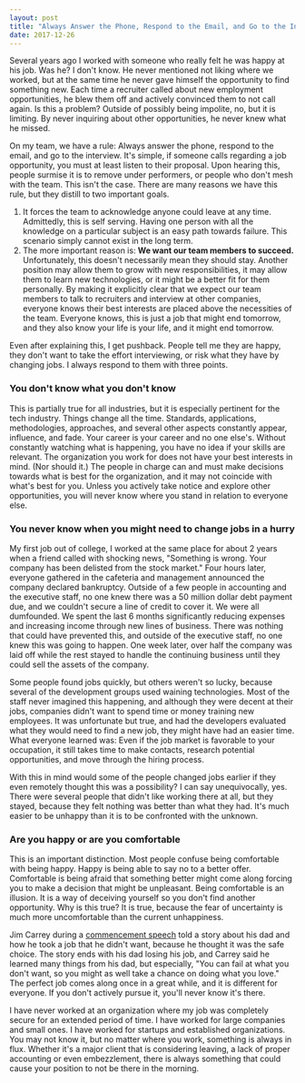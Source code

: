 ```yaml
---
layout: post
title: "Always Answer the Phone, Respond to the Email, and Go to the Interview"
date: 2017-12-26
---
```


Several years ago I worked with someone who really felt he was happy at his job. Was he? I don't know. He never mentioned not liking where we worked, but at the same time he never gave himself the opportunity to find something new. Each time a recruiter called about new employment opportunities, he blew them off and actively convinced them to not call again. Is this a problem? Outside of possibly being impolite, no, but it is limiting. By never inquiring about other opportunities, he never knew what he missed.

On my team, we have a rule: Always answer the phone, respond to the email, and go to the interview. It's simple, if someone calls regarding a job opportunity, you must at least listen to their proposal. Upon hearing this, people surmise it is to remove under performers, or people who don't mesh with the team. This isn't the case. There are many reasons we have this rule, but they distill to two important goals.
<ol>
 <li>It forces the team to acknowledge anyone could leave at any time. Admittedly, this is self serving. Having one person with all the knowledge on a particular subject is an easy path towards failure. This scenario simply cannot exist in the long term.</li>
 <li>The more important reason is: <strong>We want our team members to succeed.</strong> Unfortunately, this doesn't necessarily mean they should stay. Another position may allow them to grow with new responsibilities, it may allow them to learn new technologies, or it might be a better fit for them personally. By making it explicitly clear that we expect our team members to talk to recruiters and interview at other companies, everyone knows their best interests are placed above the necessities of the team. Everyone knows, this is just a job that might end tomorrow, and they also know your life is your life, and it might end tomorrow.</li>
</ol>
Even after explaining this, I get pushback. People tell me they are happy, they don't want to take the effort interviewing, or risk what they have by changing jobs. I always respond to them with three points.

<h3>You don't know what you don't know</h3>
This is partially true for all industries, but it is especially pertinent for the tech industry.  Things change all the time.  Standards, applications, methodologies, approaches, and several other aspects constantly appear, influence, and fade.  Your career is your career and no one else's.  Without constantly watching what is happening, you have no idea if your skills are relevant.  The organization you work for does not have your best interests in mind.  (Nor should it.) The people in charge can and must make decisions towards what is best for the organization, and it may not coincide with what's best for you.  Unless you actively take notice and explore other opportunities, you will never know where you stand in relation to everyone else. 

<h3>You never know when you might need to change jobs in a hurry</h3>
My first job out of college, I worked at the same place for about 2 years when a friend called with shocking news, "Something is wrong. Your company has been delisted from the stock market."  Four hours later, everyone gathered in the cafeteria and management announced the company declared bankruptcy.  Outside of a few people in accounting and the executive staff, no one knew there was a 50 million dollar debt payment due, and we couldn't secure a line of credit to cover it.  We were all dumfounded.  We spent the last 6 months significantly reducing expenses and increasing income through new lines of business.  There was nothing that could have prevented this, and outside of the executive staff, no one knew this was going to happen.  One week later, over half the company was laid off while the rest stayed to handle the continuing business until they could sell the assets of the company.  

Some people found jobs quickly, but others weren't so lucky, because several of the development groups used waining technologies.  Most of the staff never imagined this happening, and although they were decent at their jobs, companies didn't want to spend time or money training new employees.  It was unfortunate but true, and had the developers evaluated what they would need to find a new job, they might have had an easier time.  What everyone learned was: Even if the job market is favorable to your occupation, it still takes time to make contacts, research potential opportunities, and move through the hiring process.

With this in mind would some of the people changed jobs earlier if they even remotely thought this was a possibility?  I can say unequivocally, yes.  There were several people that didn't like working there at all, but they stayed, because they felt nothing was better than what they had.  It's much easier to be unhappy than it is to be confronted with the unknown.
 
<h3>Are you happy or are you comfortable</h3>
This is an important distinction.  Most people confuse being comfortable with being happy.  Happy is being able to say no to a better offer. Comfortable is being afraid that something better might come along forcing you to make a decision that might be unpleasant.  Being comfortable is an illusion.  It is a way of deceiving yourself so you don't find another opportunity.  Why is this true? It is true, because the fear of uncertainty is much more uncomfortable than the current unhappiness.

Jim Carrey during a <a href="https://www.youtube.com/watch?v=V80-gPkpH6M" rel="noopener" target="_blank">commencement speech</a> told a story about his dad and how he took a job that he didn't want, because he thought it was the safe choice.  The story ends with his dad losing his job, and Carrey said he learned many things from his dad, but especially, "You can fail at what you don't want, so you might as well take a chance on doing what you love."  The perfect job comes along once in a great while, and it is different for everyone.  If you don't actively pursue it, you'll never know it's there.

I have never worked at an organization where my job was completely secure for an extended period of time.  I have worked for large companies and small ones.  I have worked for startups and established organizations.  You may not know it, but no matter where you work, something is always in flux.  Whether it's a major client that is considering leaving, a lack of proper accounting or even embezzlement, there is always something that could cause your position to not be there in the morning.